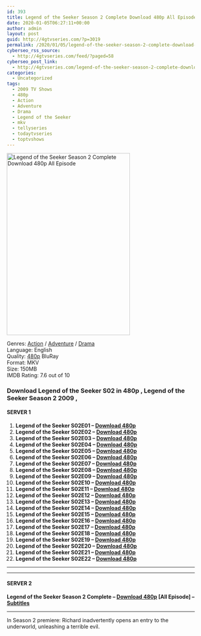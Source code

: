 ```yaml
---
id: 393
title: Legend of the Seeker Season 2 Complete Download 480p All Episode
date: 2020-01-05T06:27:11+00:00
author: admin
layout: post
guid: http://4gtvseries.com/?p=3019
permalink: /2020/01/05/legend-of-the-seeker-season-2-complete-download-480p-all-episode-2/
cyberseo_rss_source:
  - http://4gtvseries.com/feed/?paged=58
cyberseo_post_link:
  - http://4gtvseries.com/legend-of-the-seeker-season-2-complete-download-480p-all-episode/
categories:
  - Uncategorized
tags:
  - 2009 TV Shows
  - 480p
  - Action
  - Adventure
  - Drama
  - Legend of the Seeker
  - mkv
  - tellyseries
  - todaytvseries
  - toptvshows
---
```

<img loading="lazy" class="aligncenter" src="https://4.bp.blogspot.com/-XgXqa6XKQpk/XhFhaFhQ4yI/AAAAAAAAAzk/PRZISKcxFi8HXBu1t4Y1WvQ1oF36fV2swCK4BGAYYCw/s1600/Legend%2Bof%2Bthe%2BSeeker%2BSeason%2B2.jpg" alt="Legend of the Seeker Season 2 Complete Download 480p All Episode" width="330" height="488" />

Genres: <a href="http://4gtvseries.com/tag/action/" data-wpel-link="internal">Action</a> / <a href="http://4gtvseries.com/tag/adventure/" data-wpel-link="internal">Adventure</a> /&nbsp;<a href="http://4gtvseries.com/tag/drama/" data-wpel-link="internal">Drama</a>  
Language: English  
Quality:&nbsp;<a href="http://4gtvseries.com/tag/480p/" data-wpel-link="internal">480p</a> BluRay  
Format: MKV  
Size: 150MB  
IMDB Rating: 7.6 out of 10

### **Download Legend of the Seeker S02 in 480p , Legend of the Seeker Season 2 2009 ,&nbsp;**

#### <span><strong>SERVER 1</strong></span>

  1. **Legend of the Seeker S02E01 – <a href="http://slink.dl480p.xyz/2QxDg" data-wpel-link="external" target="_blank" rel="nofollow external noopener noreferrer" class="wpel-icon-left"><i class="wpel-icon fa fa-download" aria-hidden="true"></i>Download 480p</a>**
  2. **Legend of the Seeker S02E02 – <a href="http://slink.dl480p.xyz/Q65YE" data-wpel-link="external" target="_blank" rel="nofollow external noopener noreferrer" class="wpel-icon-left"><i class="wpel-icon fa fa-download" aria-hidden="true"></i>Download 480p</a>**
  3. **Legend of the Seeker S02E03 – <a href="http://slink.dl480p.xyz/YbMjpxb" data-wpel-link="external" target="_blank" rel="nofollow external noopener noreferrer" class="wpel-icon-left"><i class="wpel-icon fa fa-download" aria-hidden="true"></i>Download 480p</a>**
  4. **Legend of the Seeker S02E04 – <a href="http://slink.dl480p.xyz/zE2c" data-wpel-link="external" target="_blank" rel="nofollow external noopener noreferrer" class="wpel-icon-left"><i class="wpel-icon fa fa-download" aria-hidden="true"></i>Download 480p</a>**
  5. **Legend of the Seeker S02E05 – <a href="http://slink.dl480p.xyz/CAZ8GQi" data-wpel-link="external" target="_blank" rel="nofollow external noopener noreferrer" class="wpel-icon-left"><i class="wpel-icon fa fa-download" aria-hidden="true"></i>Download 480p</a>**
  6. **Legend of the Seeker S02E06 – <a href="http://slink.dl480p.xyz/BHdwOFF" data-wpel-link="external" target="_blank" rel="nofollow external noopener noreferrer" class="wpel-icon-left"><i class="wpel-icon fa fa-download" aria-hidden="true"></i>Download 480p</a>**
  7. **Legend of the Seeker S02E07 – <a href="http://slink.dl480p.xyz/ZPq1nL" data-wpel-link="external" target="_blank" rel="nofollow external noopener noreferrer" class="wpel-icon-left"><i class="wpel-icon fa fa-download" aria-hidden="true"></i>Download 480p</a>**
  8. **Legend of the Seeker S02E08 – <a href="http://slink.dl480p.xyz/ie17A" data-wpel-link="external" target="_blank" rel="nofollow external noopener noreferrer" class="wpel-icon-left"><i class="wpel-icon fa fa-download" aria-hidden="true"></i>Download 480p</a>**
  9. **Legend of the Seeker S02E09 – <a href="http://slink.dl480p.xyz/isZDPIs" data-wpel-link="external" target="_blank" rel="nofollow external noopener noreferrer" class="wpel-icon-left"><i class="wpel-icon fa fa-download" aria-hidden="true"></i>Download 480p</a>**
 10. **Legend of the Seeker S02E10 – <a href="http://slink.dl480p.xyz/4FPoSgI" data-wpel-link="external" target="_blank" rel="nofollow external noopener noreferrer" class="wpel-icon-left"><i class="wpel-icon fa fa-download" aria-hidden="true"></i>Download 480p</a>**
 11. **Legend of the Seeker S02E11 – <a href="http://slink.dl480p.xyz/os7uaH" data-wpel-link="external" target="_blank" rel="nofollow external noopener noreferrer" class="wpel-icon-left"><i class="wpel-icon fa fa-download" aria-hidden="true"></i>Download 480p</a>**
 12. **Legend of the Seeker S02E12 – <a href="http://slink.dl480p.xyz/aWLgV" data-wpel-link="external" target="_blank" rel="nofollow external noopener noreferrer" class="wpel-icon-left"><i class="wpel-icon fa fa-download" aria-hidden="true"></i>Download 480p</a>**
 13. **Legend of the Seeker S02E13 – <a href="http://slink.dl480p.xyz/BKqpsW" data-wpel-link="external" target="_blank" rel="nofollow external noopener noreferrer" class="wpel-icon-left"><i class="wpel-icon fa fa-download" aria-hidden="true"></i>Download 480p</a>**
 14. **Legend of the Seeker S02E14 – <a href="http://slink.dl480p.xyz/0ancSI46" data-wpel-link="external" target="_blank" rel="nofollow external noopener noreferrer" class="wpel-icon-left"><i class="wpel-icon fa fa-download" aria-hidden="true"></i>Download 480p</a>**
 15. **Legend of the Seeker S02E15 – <a href="http://slink.dl480p.xyz/L2sl7tcd" data-wpel-link="external" target="_blank" rel="nofollow external noopener noreferrer" class="wpel-icon-left"><i class="wpel-icon fa fa-download" aria-hidden="true"></i>Download 480p</a>**
 16. **Legend of the Seeker S02E16 – <a href="http://slink.dl480p.xyz/vFk2h6" data-wpel-link="external" target="_blank" rel="nofollow external noopener noreferrer" class="wpel-icon-left"><i class="wpel-icon fa fa-download" aria-hidden="true"></i>Download 480p</a>**
 17. **Legend of the Seeker S02E17 – <a href="http://slink.dl480p.xyz/f0zL2N" data-wpel-link="external" target="_blank" rel="nofollow external noopener noreferrer" class="wpel-icon-left"><i class="wpel-icon fa fa-download" aria-hidden="true"></i>Download 480p</a>**
 18. **Legend of the Seeker S02E18 – <a href="http://slink.dl480p.xyz/ML1z" data-wpel-link="external" target="_blank" rel="nofollow external noopener noreferrer" class="wpel-icon-left"><i class="wpel-icon fa fa-download" aria-hidden="true"></i>Download 480p</a>**
 19. **Legend of the Seeker S02E19 – <a href="http://slink.dl480p.xyz/RrIik" data-wpel-link="external" target="_blank" rel="nofollow external noopener noreferrer" class="wpel-icon-left"><i class="wpel-icon fa fa-download" aria-hidden="true"></i>Download 480p</a>**
 20. **Legend of the Seeker S02E20 – <a href="http://slink.dl480p.xyz/t0X9lU" data-wpel-link="external" target="_blank" rel="nofollow external noopener noreferrer" class="wpel-icon-left"><i class="wpel-icon fa fa-download" aria-hidden="true"></i>Download 480p</a>**
 21. **Legend of the Seeker S02E21 – <a href="http://slink.dl480p.xyz/o3k2vy" data-wpel-link="external" target="_blank" rel="nofollow external noopener noreferrer" class="wpel-icon-left"><i class="wpel-icon fa fa-download" aria-hidden="true"></i>Download 480p</a>**
 22. **Legend of the Seeker S02E22 – <a href="http://slink.dl480p.xyz/BjcEQM" data-wpel-link="external" target="_blank" rel="nofollow external noopener noreferrer" class="wpel-icon-left"><i class="wpel-icon fa fa-download" aria-hidden="true"></i>Download 480p</a>**

* * *

* * *

#### <span><strong>SERVER 2</strong></span>

**Legend of the Seeker Season 2 Complete – <a href="http://dl480p.xyz/3203/" data-wpel-link="external" target="_blank" rel="nofollow external noopener noreferrer" class="wpel-icon-left"><i class="wpel-icon fa fa-download" aria-hidden="true"></i>Download 480p</a> [All Episode] – <a href="https://subscene.com/subtitles/legend-of-the-seeker-second-season-2009" data-wpel-link="external" target="_blank" rel="nofollow external noopener noreferrer" class="wpel-icon-left"><i class="wpel-icon fa fa-download" aria-hidden="true"></i>Subtitles</a>**

* * *

In Season 2 premiere: Richard inadvertently opens an entry to the underworld, unleashing a terrible evil.

<div align="center">
</div>